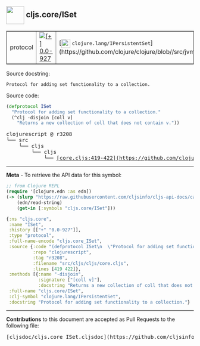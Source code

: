 ## <img width="48px" valign="middle" src="http://i.imgur.com/Hi20huC.png"> cljs.core/ISet

 <table border="1">
<tr>

<td>protocol</td>
<td><a href="https://github.com/cljsinfo/cljs-api-docs/tree/0.0-927"><img valign="middle" alt="[+] 0.0-927" src="https://img.shields.io/badge/+-0.0--927-lightgrey.svg"></a> </td>
<td>
[<img height="24px" valign="middle" src="http://i.imgur.com/1GjPKvB.png"> <samp>clojure.lang/IPersistentSet</samp>](https://github.com/clojure/clojure/blob//src/jvm/clojure/lang/IPersistentSet.java)
</td>
</tr>
</table>





Source docstring:

```
Protocol for adding set functionality to a collection.
```

Source code:

```clj
(defprotocol ISet
  "Protocol for adding set functionality to a collection."
  (^clj -disjoin [coll v]
    "Returns a new collection of coll that does not contain v."))
```

 <pre>
clojurescript @ r3208
└── src
    └── cljs
        └── cljs
            └── <ins>[core.cljs:419-422](https://github.com/clojure/clojurescript/blob/r3208/src/cljs/cljs/core.cljs#L419-L422)</ins>
</pre>


---

__Meta__ - To retrieve the API data for this symbol:

```clj
;; from Clojure REPL
(require '[clojure.edn :as edn])
(-> (slurp "https://raw.githubusercontent.com/cljsinfo/cljs-api-docs/catalog/cljs-api.edn")
    (edn/read-string)
    (get-in [:symbols "cljs.core/ISet"]))
```

```clj
{:ns "cljs.core",
 :name "ISet",
 :history [["+" "0.0-927"]],
 :type "protocol",
 :full-name-encode "cljs.core_ISet",
 :source {:code "(defprotocol ISet\n  \"Protocol for adding set functionality to a collection.\"\n  (^clj -disjoin [coll v]\n    \"Returns a new collection of coll that does not contain v.\"))",
          :repo "clojurescript",
          :tag "r3208",
          :filename "src/cljs/cljs/core.cljs",
          :lines [419 422]},
 :methods [{:name "-disjoin",
            :signature ["[coll v]"],
            :docstring "Returns a new collection of coll that does not contain v."}],
 :full-name "cljs.core/ISet",
 :clj-symbol "clojure.lang/IPersistentSet",
 :docstring "Protocol for adding set functionality to a collection."}

```

---

__Contributions__ to this document are accepted as Pull Requests to the following file:

 <pre>
[cljsdoc/cljs.core_ISet.cljsdoc](https://github.com/cljsinfo/cljs-api-docs/blob/master/cljsdoc/cljs.core_ISet.cljsdoc)
</pre>

